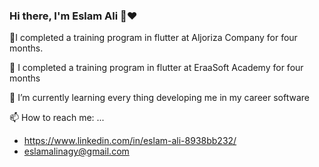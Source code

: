 ### Hi there, I'm Eslam Ali 👋❤️

 🔭I completed a training program in flutter at Aljoriza Company for four months.
 
 🔭 I completed a training program in flutter at EraaSoft Academy for four months
 
 🌱 I’m currently learning every thing developing me in my career software

 📫 How to reach me: ...

   - https://www.linkedin.com/in/eslam-ali-8938bb232/
   - eslamalinagy@gmail.com



